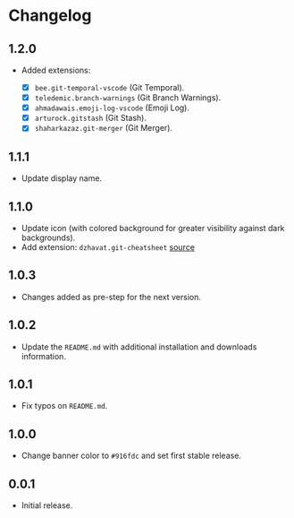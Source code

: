 # Changelog

## 1.2.0

- Added extensions:

  - [x] `bee.git-temporal-vscode` (Git Temporal).
  - [x] `teledemic.branch-warnings` (Git Branch Warnings).
  - [x] `ahmadawais.emoji-log-vscode` (Emoji Log).
  - [x] `arturock.gitstash` (Git Stash).
  - [x] `shaharkazaz.git-merger` (Git Merger).

## 1.1.1

- Update display name.

## 1.1.0

- Update icon (with colored background for greater visibility against dark backgrounds).
- Add extension: `dzhavat.git-cheatsheet` [source](https://marketplace.visualstudio.com/items?itemName=dzhavat.git-cheatsheet)

## 1.0.3

- Changes added as pre-step for the next version.

## 1.0.2

- Update the `README.md` with additional installation and downloads information.

## 1.0.1

- Fix typos on `README.md`.

## 1.0.0

- Change banner color to `#916fdc` and set first stable release.

## 0.0.1

- Initial release.
